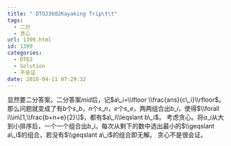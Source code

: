 ```yaml
---
title: " DTOJ3602Kayaking Trip\t\t"
tags:
  - 二分
  - 贪心
url: 1399.html
id: 1399
categories:
  - DTOJ
  - Solution
  - 不会证
date: 2018-04-11 07:29:32
---
```


显然要二分答案。二分答案$mid$后，记$a\_i=\\lfloor \\frac{ans}{c\_i}\\rfloor$。那么问题就变成了有$b$个$s\_b$，$n$个$s\_n$，$e$个$s\_e$，两两组合出$b\_i$，使得$\\forall i\\in\[1,\\frac{b+n+e}{2}\]$，都有$a\_i\\leqslant b\_i$。 考虑贪心。将$a\_i$从大到小排序后，一个一个组合出$b\_i$。每次从剩下的数中选出最小的$\\geqslant a\_i$的组合，若没有$\\geqslant a\_i$的组合即无解。 贪心不是很会证。